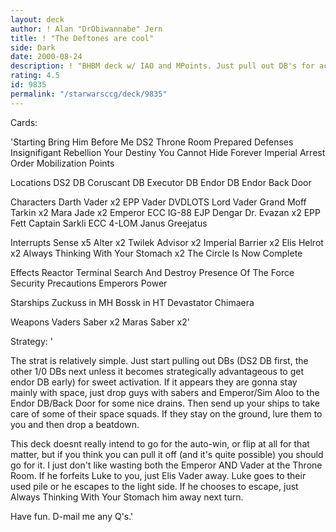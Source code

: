 ```yaml
---
layout: deck
author: ! Alan "DrObiwannabe" Jern
title: ! "The Deftones are cool"
side: Dark
date: 2000-08-24
description: ! "BHBM deck w/ IAO and MPoints. Just pull out DB's for activation, then hang out on Endor and cause direct damage or go for a beatdown."
rating: 4.5
id: 9835
permalink: "/starwarsccg/deck/9835"
---
```

Cards: 

'Starting
Bring Him Before Me
DS2 Throne Room
Prepared Defenses
Insignifigant Rebellion
Your Destiny
You Cannot Hide Forever
Imperial Arrest Order
Mobilization Points

Locations
DS2 DB
Coruscant DB
Executor DB
Endor DB
Endor Back Door

Characters
Darth Vader x2
EPP Vader
DVDLOTS
Lord Vader
Grand Moff Tarkin x2
Mara Jade x2
Emperor
ECC IG-88
EJP Dengar
Dr. Evazan x2
EPP Fett
Captain Sarkli
ECC 4-LOM
Janus Greejatus

Interrupts
Sense x5
Alter x2
Twilek Advisor x2
Imperial Barrier x2
Elis Helrot x2
Always Thinking With Your Stomach x2
The Circle Is Now Complete

Effects
Reactor Terminal
Search And Destroy
Presence Of The Force
Security Precautions
Emperors Power

Starships
Zuckuss in MH
Bossk in HT
Devastator
Chimaera

Weapons
Vaders Saber x2
Maras Saber x2'

Strategy: '

The strat is relatively simple. Just start pulling out DBs (DS2 DB first, the other 1/0 DBs next unless it becomes strategically advantageous to get endor DB early) for sweet activation. If it appears they are gonna stay mainly with space, just drop guys with sabers and Emperor/Sim Aloo to the Endor DB/Back Door for some nice drains. Then send up your ships to take care of some of their space squads. If they stay on the ground, lure them to you and then drop a beatdown.

This deck doesnt really intend to go for the auto-win, or flip at all for that matter, but if you think you can pull it off (and it's quite possible) you should go for it. I just don't like wasting both the Emperor AND Vader at the Throne Room. If he forfeits Luke to you, just Elis Vader away. Luke goes to their used pile or he escapes to the light side. If he chooses to escape, just Always Thinking With Your Stomach him away next turn.

Have fun. D-mail me any Q's.'

